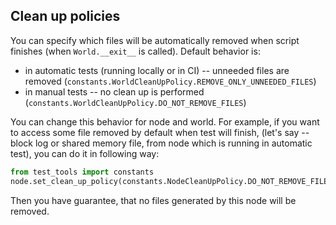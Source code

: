 ## Clean up policies

You can specify which files will be automatically removed when script finishes (when `World.__exit__` is called). Default behavior is:
- in automatic tests (running locally or in CI) -- unneeded files are removed (`constants.WorldCleanUpPolicy.REMOVE_ONLY_UNNEEDED_FILES`)
- in manual tests -- no clean up is performed (`constants.WorldCleanUpPolicy.DO_NOT_REMOVE_FILES`)

You can change this behavior for node and world. For example, if you want to access some file removed by default when test will finish, (let's say -- block log or shared memory file, from node which is running in automatic test), you can do it in following way:
```python
from test_tools import constants
node.set_clean_up_policy(constants.NodeCleanUpPolicy.DO_NOT_REMOVE_FILES)
```

Then you have guarantee, that no files generated by this node will be removed.
